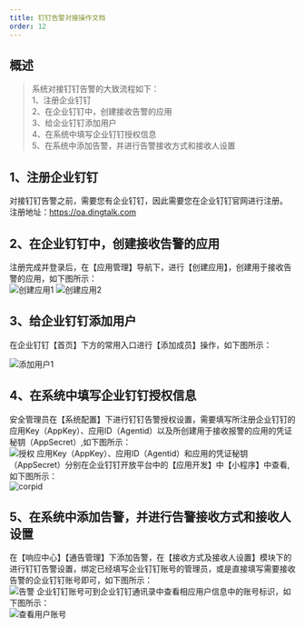 ```yaml
---
title: 钉钉告警对接操作文档
order: 12
---
```


## 概述

> 系统对接钉钉告警的大致流程如下：<br/>
> 1、注册企业钉钉<br/>
> 2、在企业钉钉中，创建接收告警的应用<br/>
> 3、给企业钉钉添加用户<br/>
> 4、在系统中填写企业钉钉授权信息<br/>
> 5、在系统中添加告警，并进行告警接收方式和接收人设置<br/>



## 1、注册企业钉钉

对接钉钉告警之前，需要您有企业钉钉，因此需要您在企业钉钉官网进行注册。<br/>
注册地址：https://oa.dingtalk.com<br/>

## 2、在企业钉钉中，创建接收告警的应用

注册完成并登录后，在【应用管理】导航下，进行【创建应用】，创建用于接收告警的应用，如下图所示：<br/>
![创建应用1]({{site.baseurl}}/images/alert/dingtalk1.png)
![创建应用2]({{site.baseurl}}/images/alert/dingtalk2.png)

## 3、给企业钉钉添加用户

在企业钉钉【首页】下方的常用入口进行【添加成员】操作，如下图所示：<br/>

![添加用户1]({{site.baseurl}}/images/alert/dingtalk3.png)

## 4、在系统中填写企业钉钉授权信息

安全管理员在【系统配置】下进行钉钉告警授权设置，需要填写所注册企业钉钉的应用Key（AppKey）、应用ID（Agentid）以及所创建用于接收报警的应用的凭证秘钥（AppSecret）,如下图所示：<br/>
![授权]({{site.baseurl}}/images/alert/dingtalk4.png)
应用Key（AppKey）、应用ID（Agentid）和应用的凭证秘钥（AppSecret）分别在企业钉钉开放平台中的【应用开发】中【小程序】中查看,如下图所示：<br/>
![corpid]({{site.baseurl}}/images/alert/dingtalk5.png)

## 5、在系统中添加告警，并进行告警接收方式和接收人设置

在【响应中心】【通告管理】下添加告警，在【接收方式及接收人设置】模块下的进行钉钉告警设置，绑定已经填写企业钉钉账号的管理员，或是直接填写需要接收告警的企业钉钉账号即可，如下图所示：<br/>
![告警]({{site.baseurl}}/images/alert/dingtalk6.png)
企业钉钉账号可到企业钉钉通讯录中查看相应用户信息中的账号标识，如下图所示：<br/>
![查看用户账号]({{site.baseurl}}/images/alert/dingtalk7.png)



